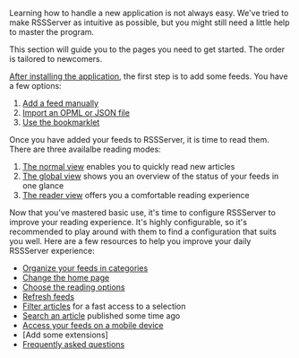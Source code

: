 Learning how to handle a new application is not always easy. We've tried to make RSSServer as intuitive as possible, but you might still need a little help to master the program.

This section will guide you to the pages you need to get started. The order is tailored to newcomers.

[After installing the application](../admins/03_Installation.md), the first step is to add some feeds. You have a few options:

1. [Add a feed manually](04_Subscriptions.md#adding-a-feed)
2. [Import an OPML or JSON file](04_Subscriptions.md#import-and-export)
3. [Use the bookmarklet](04_Subscriptions.md#use-bookmarklet)

Once you have added your feeds to RSSServer, it is time to read them. There are three availalbe reading modes:

1. [The normal view](03_Main_view.md#normal-view) enables you to quickly read new articles
2. [The global view](03_Main_view.md#global-view) shows you an overview of the status of your feeds in one glance
3. [The reader view](03_Main_view.md#reader-view) offers you a comfortable reading experience

Now that you've mastered basic use, it's time to configure RSSServer to improve your reading experience. It's highly configurable, so it's recommended to play around with them to find a configuration that suits you well. Here are a few resources to help you improve your daily RSSServer experience:

* [Organize your feeds in categories](04_Subscriptions.md#feed-management)
* [Change the home page](05_Configuration.md#changing-the-view)
* [Choose the reading options](05_Configuration.md#reading-options)
* [Refresh feeds](03_Main_view.md#refreshing-feeds)
* [Filter articles](03_Main_view.md#filtering-articles) for a fast access to a selection
* [Search an article](03_Main_view.md#searching-articles) published some time ago
* [Access your feeds on a mobile device](06_Mobile_access.md)
* [Add some extensions]
* [Frequently asked questions](07_Frequently_Asked_Questions.md)
